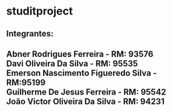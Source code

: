 # studitproject

## Integrantes:

Abner Rodrigues Ferreira - RM: 93576
</br>
Davi Oliveira Da Silva - RM: 95535
</br>
Emerson Nascimento Figueredo Silva - RM:95199
</br>
Guilherme De Jesus Ferreira - RM: 95542
</br>
João Victor Oliveira Da Silva - RM: 94231
---
